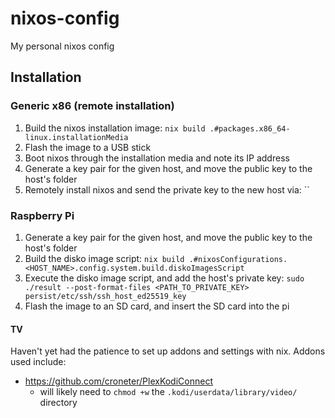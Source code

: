 # nixos-config
My personal nixos config

## Installation

### Generic x86 (remote installation)

1. Build the nixos installation image: `nix build .#packages.x86_64-linux.installationMedia`
2. Flash the image to a USB stick
3. Boot nixos through the installation media and note its IP address
4. Generate a key pair for the given host, and move the public key to the host's folder
5. Remotely install nixos and send the private key to the new host via: ``

### Raspberry Pi
1. Generate a key pair for the given host, and move the public key to the host's folder
2. Build the disko image script: `nix build .#nixosConfigurations.<HOST_NAME>.config.system.build.diskoImagesScript`
3. Execute the disko image script, and add the host's private key: `sudo ./result --post-format-files <PATH_TO_PRIVATE_KEY> persist/etc/ssh/ssh_host_ed25519_key`
4. Flash the image to an SD card, and insert the SD card into the pi

#### TV
Haven't yet had the patience to set up addons and settings with nix. Addons used include:
+ https://github.com/croneter/PlexKodiConnect
  + will likely need to `chmod +w` the `.kodi/userdata/library/video/` directory

